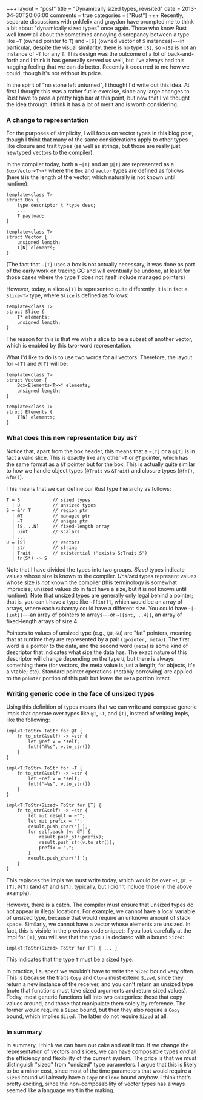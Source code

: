 +++
layout = "post"
title = "Dynamically sized types, revisited"
date = 2013-04-30T20:06:00
comments = true
categories = ["Rust"]
+++
Recently, separate discussions with pnkfelix and graydon have prompted
me to think a bit about "dynamically sized types" once again. Those
who know Rust well know all about the sometimes annoying discrepancy
between a type like `~T` (owned pointer to `T`) and `~[S]` (owned
vector of `S` instances)---in particular, despite the visual
similarity, there is no type `[S]`, so `~[S]` is not an instance of
`~T` for any `T`. This design was the outcome of a lot of
back-and-forth and I think it has generally served us well, but I've
always had this nagging feeling that we can do better. Recently it
occurred to me how we could, though it's not without its price.

In the spirit of "no stone left unturned", I thought I'd write out
this idea. At first I thought this was a rather futile exercise, since
any large changes to Rust have to pass a pretty high bar at this
point, but now that I've thought the idea through, I think it has a
lot of merit and is worth considering.

<!-- more -->

### A change to representation

For the purposes of simplicity, I will focus on vector types in this
blog post, though I think that many of the same considerations apply
to other types like closure and trait types (as well as strings, but
those are really just newtyped vectors to the compiler).

In the compiler today, both a `~[T]` and an `@[T]` are represented as
a `Box<Vector<T>>*` where the `Box` and `Vector` types are defined as
follows (here `N` is the length of the vector, which naturally is not
known until runtime):

    template<class T>
    struct Box {
        type_descriptor_t *type_desc;
        ...
        T payload;
    }
    
    template<class T>
    struct Vector {
        unsigned length;
        T[N] elements;
    }

(The fact that `~[T]` uses a box is not actually necessary, it was
done as part of the early work on tracing GC and will eventually be
undone, at least for those cases where the type `T` does not itself
include managed pointers)

However, today, a slice `&[T]` is represented quite differently. It is
in fact a `Slice<T>` type, where `Slice` is defined as follows:

    template<class T>
    struct Slice {
        T* elements;
        unsigned length;
    }
    
The reason for this is that we wish a slice to be a subset of another
vector, which is enabled by this two-word representation.

What I'd like to do is to use two words for all vectors. Therefore,
the layout for `~[T]` and `@[T]` will be:

    template<class T>
    struct Vector {
        Box<Elements<T>>* elements;
        unsigned length;
    }

    template<class T>
    struct Elements {
        T[N] elements;
    }

### What does this new representation buy us?

Notice that, apart from the box header, this means that a `~[T]` or a
`@[T]` is in fact a valid slice. This is exactly like any other `~T`
or `@T` pointer, which has the same format as a `&T` pointer but for
the box. This is actually quite similar to how we handle object types
(`@Trait` vs `&Trait`) and closure types (`@fn()`, `&fn()`).

This means that we can define our Rust type hierarchy as follows:

    T = S            // sized types
      | U            // unsized types
    S = &'r T        // region ptr
      | @T           // managed ptr
      | ~T           // unique ptr
      | [S, ..N]     // fixed-length array
      | uint         // scalars
      | ...
    U = [S]          // vectors
      | str          // string
      | Trait        // existential ("exists S:Trait.S")
      | fn(S*) -> S

Note that I have divided the types into two groups. *Sized* types
indicate values whose size is known to the compiler. *Unsized* types
represent values whose size is *not* known the compiler (this
terminology is somewhat imprecise; unsized values do in fact have a
size, but it is not known until runtime). Note that unsized types are
generally only legal behind a pointer; that is, you can't have a type
like `~[[int]]`, which would be an array of arrays, where each
subarray could have a different size. You could have `~[~[int]]`---an
array of pointers to arrays---or `~[[int, ..4]]`, an array of
fixed-length arrays of size 4.

Pointers to values of unsized type (e.g., `@U`, `&U`) are "fat"
pointers, meaning that at runtime they are represented by a pair
(`(pointer, meta)`).  The first word is a pointer to the data, and the
second word (`meta`) is some kind of descriptor that indicates what
size the data has. The exact nature of this descriptor will change
depending on the type `U`, but there is always something there (for
vectors, the meta value is just a length; for objects, it's a vtable;
etc). Standard pointer operations (notably borrowing) are applied to
the `pointer` portion of this pair but leave the `meta` portion
intact.

### Writing generic code in the face of unsized types

Using this definition of types means that we can write and compose
generic impls that operate over types like `@T`, `~T`, and `[T]`,
instead of writing impls, like the following:

    impl<T:ToStr> ToStr for @T {
        fn to_str(&self) -> ~str {
            let @ref v = *self;
            fmt!("@%s", v.to_str())
        }
    }

    impl<T:ToStr> ToStr for ~T {
        fn to_str(&self) -> ~str {
            let ~ref v = *self;
            fmt!("~%s", v.to_str())
        }
    }

    impl<T:ToStr+Sized> ToStr for [T] {
        fn to_str(&self) -> ~str {
            let mut result = ~"";
            let mut prefix = "";
            result.push_char('[');
            for self.each |v: &T| {
                result.push_str(prefix);
                result.push_str(v.to_str());
                prefix = ",";
            }
            result.push_char(']');
        }
    }

This replaces the impls we must write today, which would be over `~T`,
`@T`, `~[T]`, `@[T]` (and `&T` and `&[T]`, typically, but I didn't
include those in the above example).

However, there is a catch. The compiler must ensure that unsized types
do not appear in illegal locations. For example, we cannot have a
local variable of unsized type, because that would require an unknown
amount of stack space. Similarly, we cannot have a vector whose
elements are unsized. In fact, this is visible in the previous code
snippet: if you look carefully at the impl for `[T]`, you will see
that the type `T` is declared with a bound `Sized`:

    impl<T:ToStr+Sized> ToStr for [T] { ... }

This indicates that the type `T` must be a sized type.

In practice, I suspect we wouldn't have to write the `Sized` bound very
often. This is because the traits `Copy` and `Clone` must extend
`Sized`, since they return a new instance of the receiver, and you
can't return an unsized type (note that functions must take sized
arguments and return sized values). Today, most generic functions fall
into two categories: those that copy values around, and those that
manipulate them solely by reference. The former would require a
`Sized` bound, but then they also require a `Copy` bound, which
implies `Sized`. The latter do not require `Sized` at all.

### In summary

In summary, I think we can have our cake and eat it too. If we change
the representation of vectors and slices, we can have composable types
*and* all the efficiency and flexibility of the current system. The
price is that we must distinguish "sized" from "unsized" type
parameters. I argue that this is likely to be a minor cost, since most
of the time parameters that would require a `Sized` bound will already
have a `Copy` or `Clone` bound anyhow. I think that's pretty exciting,
since the non-composability of vector types has always seemed like a
language wart in the making.
